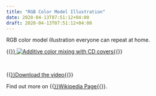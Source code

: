 ```yaml
---
title: "RGB Color Model Illustration"
date: 2020-04-13T07:51:12+04:00
draft: 2020-04-13T07:51:12+04:00
---
```



RGB color model illustration everyone can repeat at home.

{{<a href="https://res.cloudinary.com/oorkan/video/upload/v1587676506/blog/vid/topics/no-category/Additive_colors.ogv.1080p_ajgovm.webm" target="_blank">}}
![Additive color mixing with CD covers](https://res.cloudinary.com/oorkan/image/upload/v1587322656/blog/img/topics/no-category/Additive_color_mixing_with_CD_covers_-_480x_hr0ong.png){{</a>}}

&nbsp;

{{<a href="https://res.cloudinary.com/oorkan/video/upload/v1587676506/blog/vid/topics/no-category/Additive_colors.ogv.1080p_ajgovm.webm" target="_blank">}}Download the video{{</a>}}

Find out more on {{<a href="https://en.wikipedia.org/wiki/RGB_color_model" target="_blank">}}Wikipedia Page{{</a>}}.


